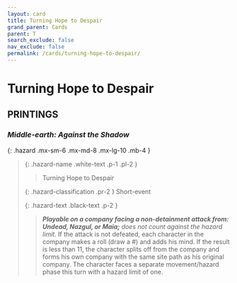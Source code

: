 ```yaml
---
layout: card
title: Turning Hope to Despair
grand_parent: Cards
parent: T
search_exclude: false
nav_exclude: false
permalink: /cards/turning-hope-to-despair/
---
```


# Turning Hope to Despair


## PRINTINGS


### _Middle-earth: Against the Shadow_

{: .hazard .mx-sm-6 .mx-md-8 .mx-lg-10 .mb-4 }
> {: .hazard-name .white-text .p-1 .pl-2 }
> > <div class="hazard-mp"></div>
> > <div class="card-name">Turning Hope to Despair</div>
>
> {: .hazard-classification .pr-2 }
> Short-event
>
> {: .hazard-text .black-text .p-2 }
> > ***Playable on a company facing a non-detainment attack from: Undead, Nazgul, or Maia;*** _does not count against the hazard limit._ If the attack is not defeated, each character in the company makes a roll (draw a #) and adds his mind. If the result is less than 11, the character splits off from the company and forms his own company with the same site path as his original company. The character faces a separate movement/hazard phase this turn with a hazard limit of one.  
>


